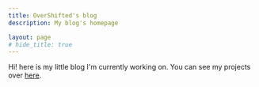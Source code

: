 ```yaml
---
title: OverShifted's blog
description: My blog's homepage

layout: page
# hide_title: true
---
```


Hi! here is my little blog I'm currently working on.
You can see my projects over [here](/projects).
